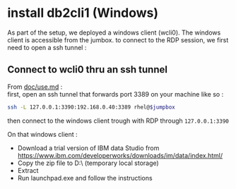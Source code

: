 # install db2cli1 (Windows)

As part of the setup, we deployed a windows client (wcli0).
The windows client is accessible from the jumbox.
to connect to the RDP session, we first need to open a ssh tunnel :

## Connect to wcli0 thru an ssh tunnel

From [doc/use.md](../../../doc/use.md) :  
first, open an ssh tunnel that forwards port 3389 on your machine like so :
```bash
ssh -L 127.0.0.1:3390:192.168.0.40:3389 rhel@$jumpbox
```

then connect to the windows client trough with RDP through `127.0.0.1:3390`

On that windows client :

- Download a trial version of IBM data Studio from <https://www.ibm.com/developerworks/downloads/im/data/index.html/>
- Copy the zip file to D:\ (temporary local storage)
- Extract
- Run launchpad.exe and follow the instructions